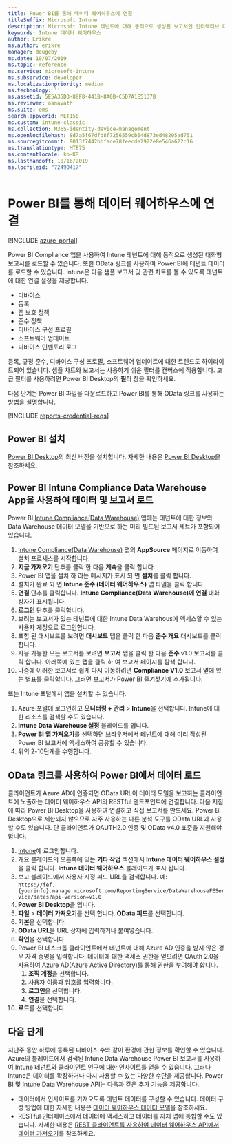 ```yaml
---
title: Power BI를 통해 데이터 웨어하우스에 연결
titleSuffix: Microsoft Intune
description: Microsoft Intune 테넌트에 대해 동적으로 생성된 보고서인 인터랙티브 다운로드를 위해 Microsoft Power BI용 파일을 다운로드할 수 있습니다.
keywords: Intune 데이터 웨어하우스
author: Erikre
ms.author: erikre
manager: dougeby
ms.date: 10/07/2019
ms.topic: reference
ms.service: microsoft-intune
ms.subservice: developer
ms.localizationpriority: medium
ms.technology: ''
ms.assetid: 5E5A35D3-88F8-441B-8A0B-C5D7A1E5137B
ms.reviewer: aanavath
ms.suite: ems
search.appverid: MET150
ms.custom: intune-classic
ms.collection: M365-identity-device-management
ms.openlocfilehash: 8d7a5f67dfd8f7256559cb54d873ed48205ad751
ms.sourcegitcommit: 9013f7442bbface78feecde2922e8e546a622c16
ms.translationtype: MTE75
ms.contentlocale: ko-KR
ms.lasthandoff: 10/16/2019
ms.locfileid: "72490417"
---
```

# <a name="connect-to-the-data-warehouse-with-power-bi"></a>Power BI를 통해 데이터 웨어하우스에 연결

[!INCLUDE [azure_portal](../includes/azure_portal.md)]

Power BI Compliance 앱을 사용하여 Intune 테넌트에 대해 동적으로 생성된 대화형 보고서를 로드할 수 있습니다. 또한 OData 링크를 사용하여 Power BI에 테넌트 데이터를 로드할 수 있습니다. Intune은 다음 샘플 보고서 및 관련 차트를 볼 수 있도록 테넌트에 대한 연결 설정을 제공합니다.  

- 디바이스
- 등록
- 앱 보호 정책
- 준수 정책
- 디바이스 구성 프로필
- 소프트웨어 업데이트
- 디바이스 인벤토리 로그

등록, 규정 준수, 디바이스 구성 프로필, 소프트웨어 업데이트에 대한 트렌드도 하이라이트되어 있습니다. 샘플 차트와 보고서는 사용하기 쉬운 필터를 캔버스에 적용합니다. 고급 필터를 사용하려면 Power BI Desktop의 **필터** 창을 확인하세요.

다음 단계는 Power BI 파일을 다운로드하고 Power BI를 통해 OData 링크를 사용하는 방법을 설명합니다.

[!INCLUDE [reports-credential-reqs](../includes/reports-credential-reqs.md)]

## <a name="install-power-bi"></a>Power BI 설치

[Power BI Desktop](https://aka.ms/intune/datawarehouseapi/installpowerbi)의 최신 버전을 설치합니다. 자세한 내용은 [Power BI Desktop](https://powerbi.microsoft.com/desktop)을 참조하세요.

## <a name="load-the-data-and-reports-using-the-power-bi-intune-compliance-data-warehouse-app"></a>Power BI Intune Compliance Data Warehouse App을 사용하여 데이터 및 보고서 로드

Power BI [Intune Compliance(Data Warehouse)](https://aka.ms/intune/datawarehouseapi/getpowerbiapp) 앱에는 테넌트에 대한 정보와 Data Warehouse 데이터 모델을 기반으로 하는 미리 빌드된 보고서 세트가 포함되어 있습니다.

1. [Intune Compliance(Data Warehouse)](https://aka.ms/intune/datawarehouseapi/getpowerbiapp) 앱의 **AppSource** 페이지로 이동하여 설치 프로세스를 시작합니다.
2. **지금 가져오기** 단추를 클릭 한 다음 **계속**을 클릭 합니다.
3. Power BI 앱을 설치 하 라는 메시지가 표시 되 면 **설치**를 클릭 합니다.
4. 설치가 완료 되 면 **Intune 준수 (데이터 웨어하우스)** 앱 타일을 클릭 합니다.
5. **연결** 단추를 클릭합니다. **Intune Compliance(Data Warehouse)에 연결** 대화 상자가 표시됩니다.
6. **로그인** 단추를 클릭합니다.
7. 보려는 보고서가 있는 테넌트에 대한 Intune Data Warehous에 액세스할 수 있는 사용자 계정으로 로그인합니다.
8. 포함 된 대시보드를 보려면 **대시보드** 탭을 클릭 한 다음 **준수 개요** 대시보드를 클릭 합니다.
9. 사용 가능한 모든 보고서를 보려면 **보고서** 탭을 클릭 한 다음 **준수** v1.0 보고서를 클릭 합니다. 아래쪽에 있는 탭을 클릭 하 여 보고서 페이지를 탐색 합니다.
10. 나중에 이러한 보고서로 쉽게 다시 이동하려면 **Compliance V1.0** 보고서 옆에 있는 별표를 클릭합니다. 그러면 보고서가 Power BI 즐겨찾기에 추가됩니다.

또는 Intune 포털에서 앱을 설치할 수 있습니다.

1. Azure 포털에 로그인하고 **모니터링 + 관리** > **Intune**을 선택합니다. Intune에 대한 리소스를 검색할 수도 있습니다.
2. **Intune Data Warehouse 설정** 블레이드를 엽니다.
3. **Power BI 앱 가져오기**를 선택하면 브라우저에서 테넌트에 대해 미리 작성된 Power BI 보고서에 액세스하여 공유할 수 있습니다.
4. 위의 2-10단계를 수행합니다.

## <a name="load-the-data-in-power-bi-using-the-odata-link"></a>OData 링크를 사용하여 Power BI에서 데이터 로드

클라이언트가 Azure AD에 인증되면 OData URL이 데이터 모델을 보고하는 클라이언트에 노출하는 데이터 웨어하우스 API의 RESTful 엔드포인트에 연결합니다. 다음 지침에 따라 Power BI Desktop을 사용하여 연결하고 직접 보고서를 만드세요. Power BI Desktop으로 제한되지 않으므로 자주 사용하는 다른 분석 도구를 OData URL과 사용할 수도 있습니다. 단 클라이언트가 OAUTH2.0 인증 및 OData v4.0 표준을 지원해야 합니다.

1. [Intune](https://go.microsoft.com/fwlink/?linkid=2090973)에 로그인합니다.
2. 개요 블레이드의 오른쪽에 있는 **기타 작업** 섹션에서 **Intune 데이터 웨어하우스 설정** 을 클릭 합니다. **Intune 데이터 웨어하우스** 블레이드가 표시 됩니다.
3. 보고 블레이드에서 사용자 지정 피드 URL을 검색합니다. 예:<br>
    `https://fef.{yourinfo}.manage.microsoft.com/ReportingService/DataWarehouseFEService/dates?api-version=v1.0`
4. **Power BI Desktop**을 엽니다.
5. **파일** > **데이터 가져오기**를 선택 합니다. **OData 피드**를 선택합니다.
6. **기본**을 선택합니다.
7. **OData URL**을 URL 상자에 입력하거나 붙여넣습니다.
8. **확인**을 선택합니다.
9. Power BI 데스크톱 클라이언트에서 테넌트에 대해 Azure AD 인증을 받지 않은 경우 자격 증명을 입력합니다. 데이터에 대한 액세스 권한을 얻으려면 OAuth 2.0을 사용하여 Azure AD(Azure Active Directory)를 통해 권한을 부여해야 합니다.  
    1. **조직 계정**을 선택합니다.  
    2. 사용자 이름과 암호를 입력합니다.  
    3. **로그인**을 선택합니다.  
    4. **연결**을 선택합니다.  
10. **로드**를 선택합니다.

## <a name="next-steps"></a>다음 단계

지난주 동안 하루에 등록된 디바이스 수와 같이 환경에 관한 정보를 확인할 수 있습니다. Azure의 블레이드에서 검색된 Intune Data Warehouse Power BI 보고서를 사용하여 Intune 테넌트와 클라이언트 인구에 대한 인사이트를 얻을 수 있습니다. 그러나 Intune은 데이터를 확장하거나 다시 사용할 수 있는 다양한 수단을 제공합니다. Power BI 및 Intune Data Warehouse API는 다음과 같은 추가 기능을 제공합니다.

<!-- - You can use Power BI Desktop to create additional report types with your data. For example, you could create a custom chart representing the ratio of device manufactures in your enterprise. For more information about creating custom reports with Power BI and the Intune Data Warehouse, see `BLOG POST ON POWER BI`. -->
- 데이터에서 인사이트를 가져오도록 테넌트 데이터를 구성할 수 있습니다. 데이터 구성 방법에 대한 자세한 내용은 [데이터 웨어하우스 데이터 모델](reports-ref-data-model.md)을 참조하세요.
- RESTful 인터페이스에서 데이터에 액세스하고 데이터를 자체 앱에 통합할 수도 있습니다. 자세한 내용은 [REST 클라이언트를 사용하여 데이터 웨어하우스 API에서 데이터 가져오기](../reports-proc-data-rest.md)를 참조하세요.
